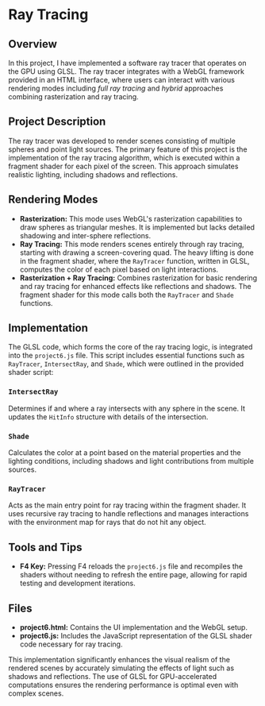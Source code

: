 # Ray Tracing

## Overview
In this project, I have implemented a software ray tracer that operates on the GPU using GLSL. The ray tracer integrates with a WebGL framework provided in an HTML interface, where users can interact with various rendering modes including *full ray tracing* and *hybrid* approaches combining rasterization and ray tracing.

## Project Description
The ray tracer was developed to render scenes consisting of multiple spheres and point light sources. The primary feature of this project is the implementation of the ray tracing algorithm, which is executed within a fragment shader for each pixel of the screen. This approach simulates realistic lighting, including shadows and reflections.

## Rendering Modes
- **Rasterization:** This mode uses WebGL's rasterization capabilities to draw spheres as triangular meshes. It is implemented but lacks detailed shadowing and inter-sphere reflections.
- **Ray Tracing:** This mode renders scenes entirely through ray tracing, starting with drawing a screen-covering quad. The heavy lifting is done in the fragment shader, where the `RayTracer` function, written in GLSL, computes the color of each pixel based on light interactions.
- **Rasterization + Ray Tracing:** Combines rasterization for basic rendering and ray tracing for enhanced effects like reflections and shadows. The fragment shader for this mode calls both the `RayTracer` and `Shade` functions.

## Implementation
The GLSL code, which forms the core of the ray tracing logic, is integrated into the `project6.js` file. This script includes essential functions such as `RayTracer`, `IntersectRay`, and `Shade`, which were outlined in the provided shader script:

### `IntersectRay`
Determines if and where a ray intersects with any sphere in the scene. It updates the `HitInfo` structure with details of the intersection.

### `Shade`
Calculates the color at a point based on the material properties and the lighting conditions, including shadows and light contributions from multiple sources.

### `RayTracer`
Acts as the main entry point for ray tracing within the fragment shader. It uses recursive ray tracing to handle reflections and manages interactions with the environment map for rays that do not hit any object.

## Tools and Tips
- **F4 Key:** Pressing F4 reloads the `project6.js` file and recompiles the shaders without needing to refresh the entire page, allowing for rapid testing and development iterations.

## Files
- **project6.html:** Contains the UI implementation and the WebGL setup.
- **project6.js:** Includes the JavaScript representation of the GLSL shader code necessary for ray tracing.

This implementation significantly enhances the visual realism of the rendered scenes by accurately simulating the effects of light such as shadows and reflections. The use of GLSL for GPU-accelerated computations ensures the rendering performance is optimal even with complex scenes.